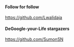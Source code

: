 #### Follow for follow

https://github.com/Lwalidaja

#### DeGoogle-your-Life stargazers

https://github.com/SumonSN

